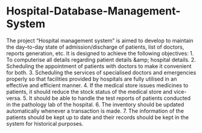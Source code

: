# Hospital-Database-Management-System
The project “Hospital management system” is aimed to develop to maintain the day–to-day state of admission/discharge of patients, list of doctors, reports generation, etc. It is designed to achieve the following objectives:    1. To computerise all details regarding patient details &amp;amp; hospital details. 2. Scheduling the appointment of patients with doctors to make it convenient for both. 3. Scheduling the services of specialised doctors and emergencies properly so that facilities provided by hospitals are fully utilised in an effective and efficient manner. 4. If the medical store issues medicines to patients, it should reduce the stock status of the medical store and vice-versa. 5. It should be able to handle the test reports of patients conducted in the pathology lab of the hospital. 6. The inventory should be updated automatically whenever a transaction is made. 7. The information of the patients should be kept up to date and their records should be kept in the system for historical purposes.
